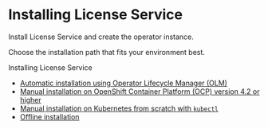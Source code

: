 # Installing License Service

Install License Service and create the operator instance.

Choose the installation path that fits your environment best.

Installing License Service
  - [Automatic installation using Operator Lifecycle Manager (OLM)](Automatic_installation.md)
  - [Manual installation on OpenShift Container Platform (OCP) version 4.2 or higher](Install_on_OCP.md)
  - [Manual installation on Kubernetes from scratch with `kubectl`](Install_from_scratch.md)
  - [Offline installation](Install_offline.md)
